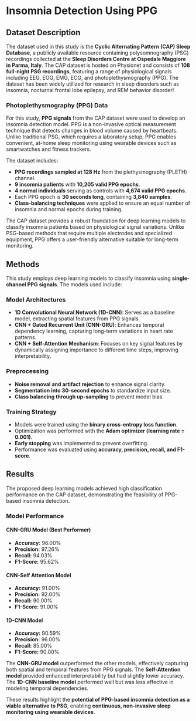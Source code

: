# Insomnia Detection Using PPG

## Dataset Description
The dataset used in this study is the **Cyclic Alternating Pattern (CAP) Sleep Database**, a publicly available resource containing polysomnography (PSG) recordings collected at the **Sleep Disorders Centre at Ospedale Maggiore in Parma, Italy**. The CAP dataset is hosted on Physionet and consists of **108 full-night PSG recordings**, featuring a range of physiological signals including EEG, EOG, EMG, ECG, and photoplethysmography (PPG). The dataset has been widely utilized for research in sleep disorders such as insomnia, nocturnal frontal lobe epilepsy, and REM behavior disorder!

### Photoplethysmography (PPG) Data
For this study, **PPG signals** from the CAP dataset were used to develop an insomnia detection model. PPG is a non-invasive optical measurement technique that detects changes in blood volume caused by heartbeats. Unlike traditional PSG, which requires a laboratory setup, PPG enables convenient, at-home sleep monitoring using wearable devices such as smartwatches and fitness trackers.

The dataset includes:
- **PPG recordings sampled at 128 Hz** from the plethysmography (PLETH) channel.
- **9 insomnia patients** with **10,205 valid PPG epochs**.
- **4 normal individuals** serving as controls with **4,674 valid PPG epochs**.
- Each PPG epoch is **30 seconds long**, containing **3,840 samples**.
- **Class-balancing techniques** were applied to ensure an equal number of insomnia and normal epochs during training.

The CAP dataset provides a robust foundation for deep learning models to classify insomnia patients based on physiological signal variations. Unlike PSG-based methods that require multiple electrodes and specialized equipment, PPG offers a user-friendly alternative suitable for long-term monitoring.

## Methods
This study employs deep learning models to classify insomnia using **single-channel PPG signals**. The models used include:

### Model Architectures
- **1D Convolutional Neural Network (1D-CNN)**: Serves as a baseline model, extracting spatial features from PPG signals.
- **CNN + Gated Recurrent Unit (CNN-GRU)**: Enhances temporal dependency learning, capturing long-term variations in heart rate patterns.
- **CNN + Self-Attention Mechanism**: Focuses on key signal features by dynamically assigning importance to different time steps, improving interpretability.

### Preprocessing
- **Noise removal and artifact rejection** to enhance signal clarity.
- **Segmentation into 30-second epochs** to standardize input size.
- **Class balancing through up-sampling** to prevent model bias.

### Training Strategy
- Models were trained using the **binary cross-entropy loss function**.
- Optimization was performed with the **Adam optimizer (learning rate = 0.001)**.
- **Early stopping** was implemented to prevent overfitting.
- Performance was evaluated using **accuracy, precision, recall, and F1-score**.

## Results
The proposed deep learning models achieved high classification performance on the CAP dataset, demonstrating the feasibility of PPG-based insomnia detection.

### Model Performance
#### CNN-GRU Model (Best Performer)
- **Accuracy:** 96.00%
- **Precision:** 97.26%
- **Recall:** 94.03%
- **F1-Score:** 95.62%

#### CNN-Self Attention Model
- **Accuracy:** 91.00%
- **Precision:** 92.00%
- **Recall:** 90.00%
- **F1-Score:** 91.00%

#### 1D-CNN Model
- **Accuracy:** 90.59%
- **Precision:** 96.00%
- **Recall:** 85.00%
- **F1-Score:** 90.00%

The **CNN-GRU model** outperformed the other models, effectively capturing both spatial and temporal features from PPG signals. The **Self-Attention model** provided enhanced interpretability but had slightly lower accuracy. The **1D-CNN baseline model** performed well but was less effective in modeling temporal dependencies.

These results highlight the **potential of PPG-based insomnia detection as a viable alternative to PSG**, enabling **continuous, non-invasive sleep monitoring using wearable devices**.

